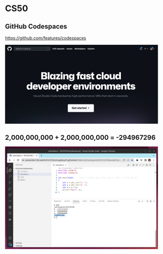 # CS50

## GitHub Codespaces

https://github.com/features/codespaces

![](blazing-fast.png)

## 2,000,000,000 + 2,000,000,000 = -294967296

![](codespaces.png)